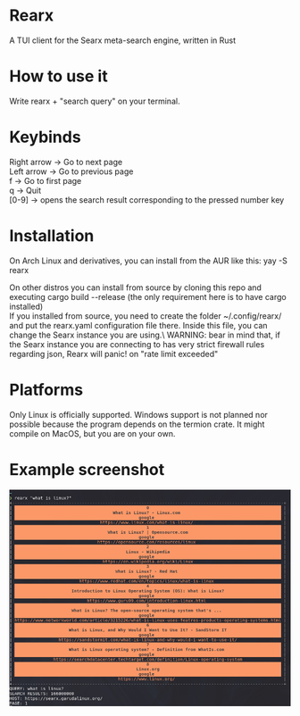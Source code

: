 # Rearx
A TUI client for the Searx meta-search engine, written in Rust

# How to use it
Write rearx + "search query" on your terminal.

# Keybinds
Right arrow -> Go to next page\
Left arrow -> Go to previous page\
f -> Go to first page\
q -> Quit\
[0-9] -> opens the search result corresponding to the pressed number key


# Installation
On Arch Linux and derivatives, you can install from the AUR like this: yay -S rearx

On other distros you can install from source by cloning this repo and executing cargo build --release (the only requirement here is to have cargo installed)\
If you installed from source, you need to create the folder ~/.config/rearx/ and put the rearx.yaml configuration file there. Inside this file, you can change the Searx instance you are using.\ 
WARNING: bear in mind that, if the Searx instance you are connecting to has very strict firewall rules regarding json, Rearx will panic! on "rate limit exceeded"

# Platforms
Only Linux is officially supported. Windows support is not planned nor possible because the program depends on the termion crate. It might compile on MacOS, but you are on your own.

# Example screenshot

![alt text](https://github.com/garak92/rearx/blob/3f9b80ce2da33f106a4a1788b510ae9b4064c54c/example.png)
